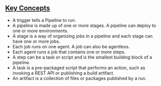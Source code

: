 ## [Key Concepts](https://learn.microsoft.com/en-us/azure/devops/pipelines/get-started/key-pipelines-concepts?view=azure-devops)
* A trigger tells a Pipeline to run.<br>
* A pipeline is made up of one or more stages. A pipeline can deploy to one or more environments.<br>
* A stage is a way of organizing jobs in a pipeline and each stage can have one or more jobs.<br>
* Each job runs on one agent. A job can also be agentless.<br>
* Each agent runs a job that contains one or more steps.<br>
* A step can be a task or script and is the smallest building block of a pipeline.<br>
* A task is a pre-packaged script that performs an action, such as invoking a REST API or publishing a build artifact.<br>
* An artifact is a collection of files or packages published by a run.<br>